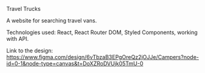 Travel Trucks

A website for searching travel vans.

Technologies used: React, React Router DOM, Styled Components, working with API.

Link to the design:
https://www.figma.com/design/6vTbzaB3EPgOreQz2jOJJe/Campers?node-id=0-1&node-type=canvas&t=DoXZRoDVUjk05TmU-0
